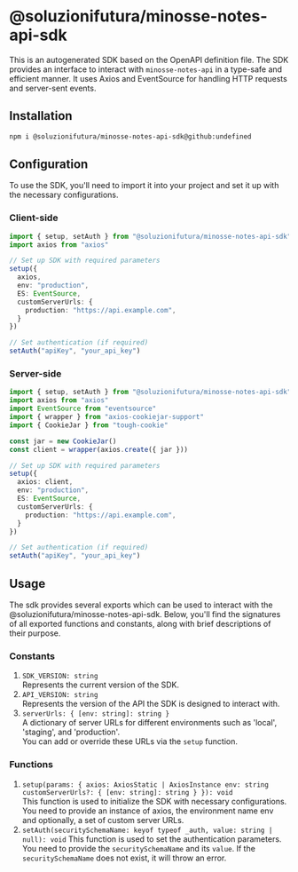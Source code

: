 # @soluzionifutura/minosse-notes-api-sdk  

This is an autogenerated SDK based on the OpenAPI definition file.
The SDK provides an interface to interact with `minosse-notes-api` in a type-safe and efficient manner.
It uses Axios and EventSource for handling HTTP requests and server-sent events.  

## Installation

``` bash  
npm i @soluzionifutura/minosse-notes-api-sdk@github:undefined
```

## Configuration

To use the SDK, you'll need to import it into your project and set it up with the necessary configurations.

### Client-side

``` typescript
import { setup, setAuth } from "@soluzionifutura/minosse-notes-api-sdk"
import axios from "axios"

// Set up SDK with required parameters
setup({
  axios,
  env: "production",
  ES: EventSource,
  customServerUrls: {
    production: "https://api.example.com",
  }
})

// Set authentication (if required)
setAuth("apiKey", "your_api_key")
```

### Server-side

``` typescript
import { setup, setAuth } from "@soluzionifutura/minosse-notes-api-sdk"
import axios from "axios"
import EventSource from "eventsource"
import { wrapper } from "axios-cookiejar-support"
import { CookieJar } from "tough-cookie"

const jar = new CookieJar()
const client = wrapper(axios.create({ jar }))

// Set up SDK with required parameters
setup({
  axios: client,
  env: "production",
  ES: EventSource,
  customServerUrls: {
    production: "https://api.example.com",
  }
})

// Set authentication (if required)
setAuth("apiKey", "your_api_key")
```

## Usage

The sdk provides several exports which can be used to
interact with the @soluzionifutura/minosse-notes-api-sdk. Below, you'll find the signatures of all
exported functions and constants, along with brief descriptions of their purpose.

### Constants

1. `SDK_VERSION: string`  
Represents the current version of the SDK.
2. `API_VERSION: string`  
Represents the version of the API the SDK is designed to interact with.
3. `serverUrls: { [env: string]: string }`  
A dictionary of server URLs for different environments such as 'local', 'staging', and 'production'.  
You can add or override these URLs via the `setup` function.

### Functions

1. `setup(params: { axios: AxiosStatic | AxiosInstance env: string customServerUrls?: { [env: string]: string } }): void`  
This function is used to initialize the SDK with necessary configurations.
You need to provide an instance of axios, the environment name env
and optionally, a set of custom server URLs.
2. `setAuth(securitySchemaName: keyof typeof _auth, value: string | null): void`
This function is used to set the authentication parameters.
You need to provide the `securitySchemaName` and its `value`.
If the `securitySchemaName` does not exist, it will throw an error.
